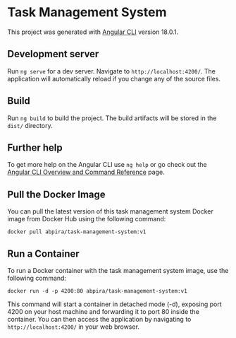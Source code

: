 # Task Management System

This project was generated with [Angular CLI](https://github.com/angular/angular-cli) version 18.0.1.

## Development server

Run `ng serve` for a dev server. Navigate to `http://localhost:4200/`. The application will automatically reload if you change any of the source files.

## Build

Run `ng build` to build the project. The build artifacts will be stored in the `dist/` directory.

## Further help

To get more help on the Angular CLI use `ng help` or go check out the [Angular CLI Overview and Command Reference](https://angular.dev/tools/cli) page.

## Pull the Docker Image

You can pull the latest version of this task management system Docker image from Docker Hub using the following command:

`docker pull abpira/task-management-system:v1`

## Run a Container

To run a Docker container with the task management system image, use the following command:

`docker run -d -p 4200:80 abpira/task-management-system:v1`

This command will start a container in detached mode (-d), exposing port 4200 on your host machine and forwarding it to port 80 inside the container. You can then access the application by navigating to `http://localhost:4200/` in your web browser.

